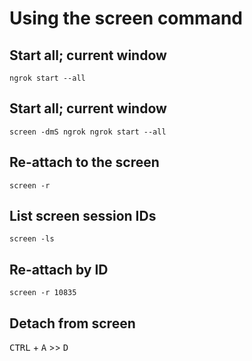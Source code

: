 # Using the screen command

## Start all; current window

`ngrok start --all`

## Start all; current window

`screen -dmS ngrok ngrok start --all`

## Re-attach to the screen

`screen -r`

## List screen session IDs

`screen -ls`

## Re-attach by ID

`screen -r 10835`

## Detach from screen

<kbd>CTRL</kbd> + <kbd>A</kbd> >> <kbd>D</kbd>